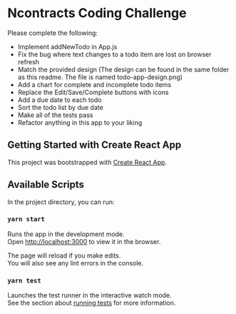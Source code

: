 # Ncontracts Coding Challenge

Please complete the following:
+ Implement addNewTodo in App.js
+ Fix the bug where text changes to a todo item are lost on browser refresh
+ Match the provided design (The design can be found in the same folder as this readme. The file is named todo-app-design.png)
+ Add a chart for complete and incomplete todo items
+ Replace the Edit/Save/Complete buttons with icons
+ Add a due date to each todo
+ Sort the todo list by due date
+ Make all of the tests pass
+ Refactor anything in this app to your liking


## Getting Started with Create React App

This project was bootstrapped with [Create React App](https://github.com/facebook/create-react-app).

## Available Scripts

In the project directory, you can run:

### `yarn start`

Runs the app in the development mode.\
Open [http://localhost:3000](http://localhost:3000) to view it in the browser.

The page will reload if you make edits.\
You will also see any lint errors in the console.

### `yarn test`

Launches the test runner in the interactive watch mode.\
See the section about [running tests](https://facebook.github.io/create-react-app/docs/running-tests) for more information.

